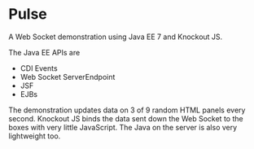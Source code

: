 # Pulse
A Web Socket demonstration using Java EE 7 and Knockout JS.

The Java EE APIs are
* CDI Events
* Web Socket ServerEndpoint
* JSF
* EJBs

The demonstration updates data on 3 of 9 random HTML panels every second. Knockout JS binds the data sent down the Web Socket to the boxes with very little JavaScript. The Java on the server is also very lightweight too.
